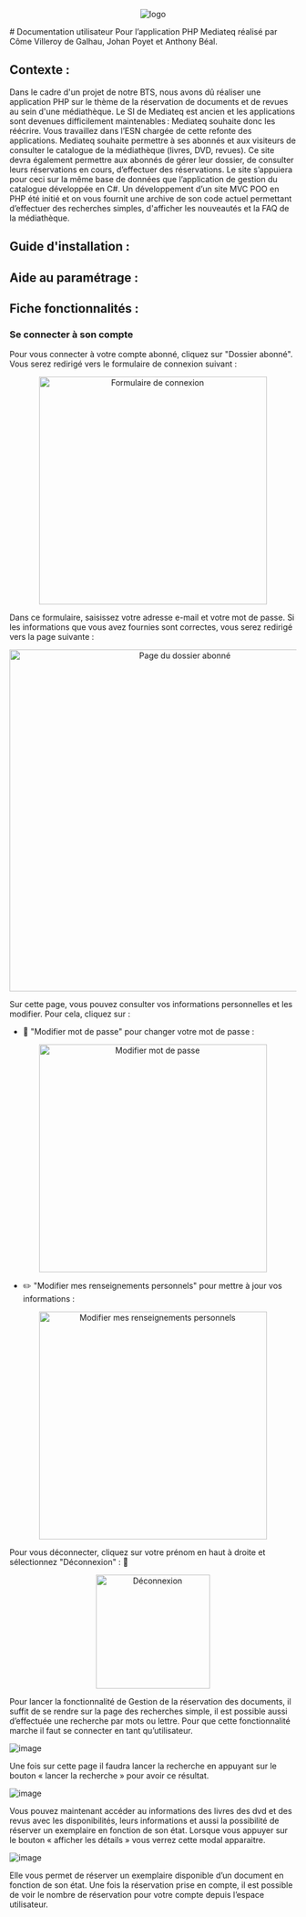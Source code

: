 <p align="center">
  <img src="https://github.com/DayRob/AP-WEB-MEDIATEC/assets/78346006/b79908d9-7d9a-4216-af62-1323df1a8f12" alt="logo">
<p>
# Documentation utilisateur 
Pour l’application PHP Mediateq réalisé par Côme Villeroy de Galhau, Johan Poyet et Anthony Béal. 

## Contexte : 

Dans le cadre d'un projet de notre BTS, nous avons dû réaliser une application PHP sur le thème de la réservation de documents et de revues au sein d'une médiathèque. Le SI 
de Mediateq est ancien et les applications sont devenues difficilement maintenables : Mediateq souhaite donc les réécrire. Vous travaillez dans l’ESN chargée de cette refonte
des applications. Mediateq souhaite permettre à ses abonnés et aux visiteurs de consulter le catalogue de la médiathèque (livres, DVD, revues). Ce site devra également
permettre aux abonnés de gérer leur dossier, de consulter leurs réservations en cours, d’effectuer des réservations. Le site s’appuiera pour ceci sur la même base de données
que l’application de gestion du catalogue développée en C#. Un développement d’un site MVC POO en PHP été initié et on vous fournit une archive de son code actuel permettant
d’effectuer des recherches simples, d'afficher les nouveautés et la FAQ de la médiathèque. 

## Guide d'installation :

## Aide au paramétrage : 

## Fiche fonctionnalités : 

### Se connecter à son compte

Pour vous connecter à votre compte abonné, cliquez sur "Dossier abonné". Vous serez redirigé vers le formulaire de connexion suivant :

<p align="center">
  <img src="https://github.com/DayRob/AP-WEB-MEDIATEC/assets/78346006/c738bacc-06a7-4a69-b9ca-63f0aceda1f5" alt="Formulaire de connexion" width="400">
</p>

Dans ce formulaire, saisissez votre adresse e-mail et votre mot de passe. Si les informations que vous avez fournies sont correctes, vous serez redirigé vers la page suivante :

<p align="center">
  <img src="https://github.com/DayRob/AP-WEB-MEDIATEC/assets/78346006/17c80ac8-0bad-4556-b14f-ac5e70833cf7" alt="Page du dossier abonné" width="600">
</p>

Sur cette page, vous pouvez consulter vos informations personnelles et les modifier. Pour cela, cliquez sur :

- :key: "Modifier mot de passe" pour changer votre mot de passe :

<p align="center">
  <img src="https://github.com/DayRob/AP-WEB-MEDIATEC/assets/78346006/3ec8bd41-6095-4a3c-9a15-061649f0d1ed" alt="Modifier mot de passe" width="400">
</p>

- :pencil2: "Modifier mes renseignements personnels" pour mettre à jour vos informations :

<p align="center">
  <img src="https://github.com/DayRob/AP-WEB-MEDIATEC/assets/78346006/404979d9-6f24-4e10-a935-a481312a4156" alt="Modifier mes renseignements personnels" width="400">
</p>

Pour vous déconnecter, cliquez sur votre prénom en haut à droite et sélectionnez "Déconnexion" : :door:

<p align="center">
  <img src="https://github.com/DayRob/AP-WEB-MEDIATEC/assets/78346006/2b3c8ece-b604-459a-a808-548b383a8d3d" alt="Déconnexion" width="200">
</p>


Pour lancer la fonctionnalité de Gestion de la réservation des documents, il suffit de se rendre sur la page des recherches simple, il est possible aussi d’effectuée une recherche par mots ou lettre. Pour que cette fonctionnalité marche il faut se connecter en tant qu’utilisateur. 

 ![image](https://github.com/DayRob/AP-WEB-MEDIATEC/assets/51418295/e4ff656e-4019-4de0-b43f-b79b29b848ea)

Une fois sur cette page il faudra lancer la recherche en appuyant sur le bouton « lancer la recherche » pour avoir ce résultat.

 ![image](https://github.com/DayRob/AP-WEB-MEDIATEC/assets/51418295/d9659495-35ee-4fe1-9a2a-9f890955878d)


Vous pouvez maintenant accéder au informations des livres des dvd et des revus avec les disponibilités, leurs informations et aussi la possibilité de réserver un exemplaire en fonction de son état. Lorsque vous appuyer sur le bouton « afficher les détails » vous verrez cette modal apparaitre. 

![image](https://github.com/DayRob/AP-WEB-MEDIATEC/assets/51418295/a1626bdb-833a-40d9-ac68-8d7d1d814656)

 
Elle vous permet de réserver un exemplaire disponible d’un document en fonction de son état. Une fois la réservation prise en compte, il est possible de voir le nombre de réservation pour votre compte depuis l’espace utilisateur.


